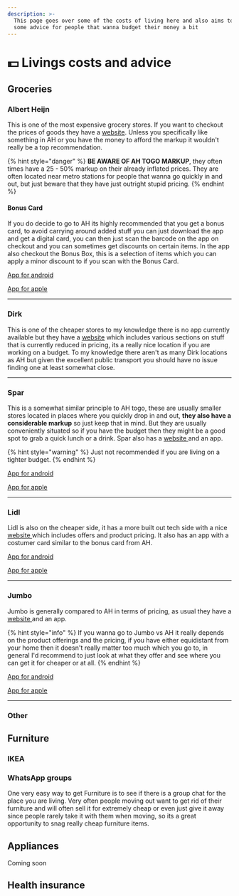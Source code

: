 ```yaml
---
description: >-
  This page goes over some of the costs of living here and also aims to provide
  some advice for people that wanna budget their money a bit
---
```


# 💵 Livings costs and advice

## Groceries

### Albert Heijn&#x20;

This is one of the most expensive grocery stores. If you want to checkout the prices of goods they have a [website](https://www.ah.nl/). Unless you specifically like something in AH or you have the money to afford the markup it wouldn't really be a top recommendation.

{% hint style="danger" %}
**BE AWARE OF AH TOGO MARKUP**, they often times have a 25 - 50% markup on their already inflated prices. They are often located near metro stations for people that wanna go quickly in and out, but just beware that they have just outright stupid pricing.
{% endhint %}

#### Bonus Card

If you do decide to go to AH its highly recommended that you get a bonus card, to avoid carrying around added stuff you can just download the app and get a digital card, you can then just scan the barcode on the app on checkout and you can sometimes get discounts on certain items. In the app also checkout the Bonus Box, this is a selection of items which you can apply a minor discount to if you scan with the Bonus Card.

[App for android](https://play.google.com/store/apps/details?id=com.icemobile.albertheijn\&hl=nl\&pli=1)

[App for apple](https://apps.apple.com/nl/app/albert-heijn-supermarkt/id327535329)

***

### Dirk

This is one of the cheaper stores to my knowledge there is no app currently available but they have a [website](https://www.dirk.nl/) which includes various sections on stuff that is currently reduced in pricing, its a really nice location if you are working on a budget. To my knowledge there aren't as many Dirk locations as AH but given the excellent public transport you should have no issue finding one at least somewhat close.

***

### Spar

This is a somewhat similar principle to AH togo, these are usually smaller stores located in places where you quickly drop in and out, **they also have a considerable markup** so just keep that in mind. But they are usually conveniently situated so if you have the budget then they might be a good spot to grab a quick lunch or a drink. Spar also has a [website ](https://www.spar.nl/)and an app.

{% hint style="warning" %}
Just not recommended if you are living on a tighter budget.
{% endhint %}

[App for android](https://play.google.com/store/apps/details?id=no.norgesgruppen.apps.spar\&hl=nl)

[App for apple](https://apps.apple.com/nl/app/spar-plus/id491909828)

***

### Lidl

Lidl is also on the cheaper side, it has a more built out tech side with a nice [website ](https://www.lidl.nl/c/lidl-shop/s10008767)which includes offers and product pricing. It also has an app with a costumer card similar to the bonus card from AH.

[App for android](https://play.google.com/store/apps/details?id=com.lidl.eci.lidlplus\&hl=nl)

[App for apple](https://apps.apple.com/nl/app/lidl-plus/id1238611143)

***

### Jumbo

Jumbo is generally compared to AH in terms of pricing, as usual they have a [website ](https://www.jumbo.com/)and an app.

{% hint style="info" %}
If you wanna go to Jumbo vs AH it really depends on the product offerings and the pricing, if you have either equidistant from your home then it doesn't really matter too much which you go to, in general I'd recommend to just look at what they offer and see where you can get it for cheaper or at all.
{% endhint %}

[App for android](https://play.google.com/store/apps/details?id=com.icemobile.jumboclient\&hl=nl)

[App for apple](https://apps.apple.com/nl/app/jumbo/id936150402)

***

### Other

## Furniture

### IKEA

### WhatsApp groups

One very easy way to get Furniture is to see if there is a group chat for the place you are living. Very often people moving out want to get rid of their furniture and will often sell it for extremely cheap or even just give it away since people rarely take it with them when moving, so its a great opportunity to snag really cheap furniture items.

## Appliances

Coming soon

## Health insurance

##

